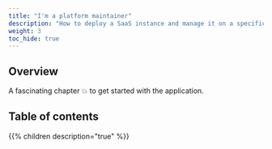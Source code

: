```yaml
---
title: "I'm a platform maintainer"
description: "How to deploy a SaaS instance and manage it on a specific infrastructure"
weight: 3
toc_hide: true
---
```

## Overview

A fascinating chapter 💥 to get started with the application.

## Table of contents

{{% children description="true" %}}
